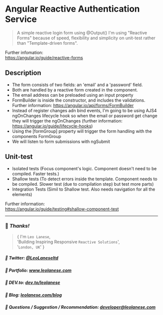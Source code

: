 # Angular Reactive Authentication Service

> A simple reactive login form using @Output()
I'm using "Reactive Forms" because of speed, flexibility and simplicity on unit-test rather than "Template-driven forms".

Further infomation:<br>
https://angular.io/guide/reactive-forms


## Description
- The form consists of two fields: an 'email' and a 'password' field. 
- Both are handled by a reactive form created in the component.
- The email address can be preloaded using an input property
- FormBuilder is inside the constructor, and includes the validations. Further information: https://angular.io/api/forms/FormBuilder
- Instead of register changes adn bind events, I'm going to be using AJS4 ngOnChanges lifecycle hook so when the
email or password get change they will trigger the ngOnChanges (further information: https://angular.io/guide/lifecycle-hooks)
- Using the [formGroup] property will trigger the form handling with the components FormGroup 
- We will listen to form submissions with ngSubmit

## Unit-test
- Isolated tests (Focus component's logic. Component doesn't need to be compiled. Faster tests.)
- Shallow tests (To detect errors inside the template. Component needs to be compiled. Slower test (due to compilation step) but test more parts)
- Integration Tests (Simil to Shallow test. Also needs navigation for all the elements)

Further information:<br>
https://angular.io/guide/testing#shallow-component-test

---
### :100: <i>Thanks!</i>

> { I'm `Leo Lanese`,<br>
   'Building Inspiring Responsive `Reactive Solutions`',<br>
   '`London, UK`' }<br>

##### :radio_button: Twitter: <a href="https://twitter.com/LeoLaneseltd" target="_blank">@LeoLaneseltd</a>
##### :radio_button: Portfolio: <a href="https://www.leolanese.com" target="_blank">www.leolanese.com</a>
##### :radio_button: DEV.to: <a href="https://www.dev.to/leolanese" target="_blank">dev.to/leolanese</a>
##### :radio_button: Blog: <a href="https://www.leolanese.com/blog" target="_blank">leolanese.com/blog</a>
##### :radio_button: Questions / Suggestion / Recommendation: developer@leolanese.com
